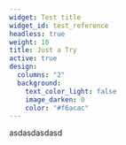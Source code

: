 ```yaml
---
widget: Test title
widget_id: test_reference
headless: true
weight: 10
title: Just a Try
active: true
design:
  columns: "2"
  background:
    text_color_light: false
    image_darken: 0
    color: "#f6acac"
---
```

asdasdasdasd